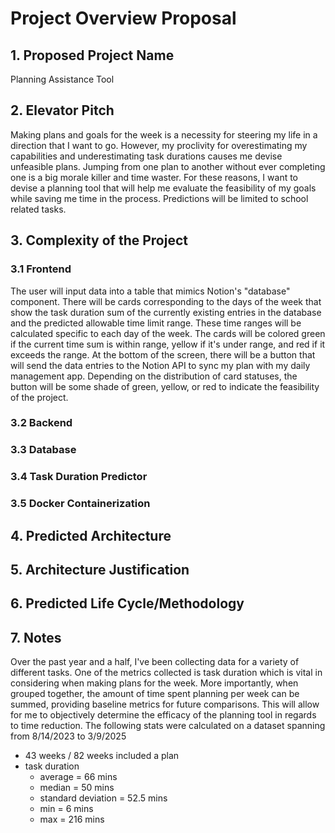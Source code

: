 # Project Overview Proposal

## 1. Proposed Project Name
Planning Assistance Tool

## 2. Elevator Pitch
Making plans and goals for the week is a necessity for steering my life in a direction that I want to go. However,
my proclivity for overestimating my capabilities and underestimating task durations causes me devise unfeasible plans.
Jumping from one plan to another without ever completing one is a big morale killer and time waster. For these reasons, I want to devise a planning tool that will help me evaluate the feasibility of my goals while saving me time in the process. Predictions will be limited to school related tasks. 

## 3. Complexity of the Project
### 3.1 Frontend
The user will input data into a table that mimics Notion's "database" component. There will be cards corresponding to the days
of the week that show the task duration sum of the currently existing entries in the database and the predicted allowable time limit
range. These time ranges will be calculated specific to each day of the week. The cards will be colored green if the current time sum is within range, yellow if it's under range, and red if it exceeds the range. At the bottom of the screen, there will be a button that will send
the data entries to the Notion API to sync my plan with my daily management app. Depending on the distribution of card statuses, the button will be some shade of green, yellow, or red to indicate the feasibility of the project.


### 3.2 Backend


### 3.3 Database

### 3.4 Task Duration Predictor

### 3.5 Docker Containerization


## 4. Predicted Architecture

## 5. Architecture Justification

## 6. Predicted Life Cycle/Methodology

## 7. Notes
Over the past year and a half, I've been collecting data for a variety of different tasks. One of the metrics collected is task duration
which is vital in considering when making plans for the week. More importantly, when grouped together, the amount of time spent planning per
week can be summed, providing baseline metrics for future comparisons. This will allow for me to objectively determine the efficacy of the planning tool in regards to time reduction. The following stats were calculated on a dataset spanning from 8/14/2023 to 3/9/2025
* 43 weeks / 82 weeks included a plan
* task duration
  * average = 66 mins
  * median = 50 mins
  * standard deviation = 52.5 mins
  * min = 6 mins
  * max = 216 mins
